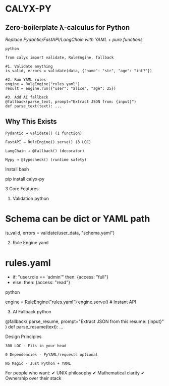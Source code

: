 # CALYX-PY
## Zero-boilerplate λ-calculus for Python

*Replace Pydantic/FastAPI/LangChain with YAML + pure functions*

```
python

from calyx import validate, RuleEngine, fallback

#1. Validate anything
is_valid, errors = validate(data, {"name": "str", "age": "int?"})

#2. Run YAML rules
engine = RuleEngine("rules.yaml")
result = engine.run({"user": "alice", "age": 25})

#3. Add AI fallback
@fallback(parse_text, prompt="Extract JSON from: {input}")
def parse_text(text): ...
```
## Why This Exists

    Pydantic → validate() (1 function)

    FastAPI → RuleEngine().serve() (3 LOC)

    LangChain → @fallback() (decorator)

    Mypy → @typecheck() (runtime safety)

Install
bash

pip install calyx-py

3 Core Features
1. Validation
python

# Schema can be dict or YAML path
is_valid, errors = validate(user_data, "schema.yaml")

2. Rule Engine
yaml

# rules.yaml
- if: "user.role == 'admin'"
  then: {access: "full"}
- else:
  then: {access: "read"}

python

engine = RuleEngine("rules.yaml")
engine.serve()  # Instant API

3. AI Fallback
python

@fallback(
    parse_resume, 
    prompt="Extract JSON from this resume: {input}"
)
def parse_resume(text): ...

Design Principles

    300 LOC - Fits in your head

    0 Dependencies - PyYAML/requests optional

    No Magic - Just Python + YAML

For people who want:
✔ UNIX philosophy
✔ Mathematical clarity
✔ Ownership over their stack
